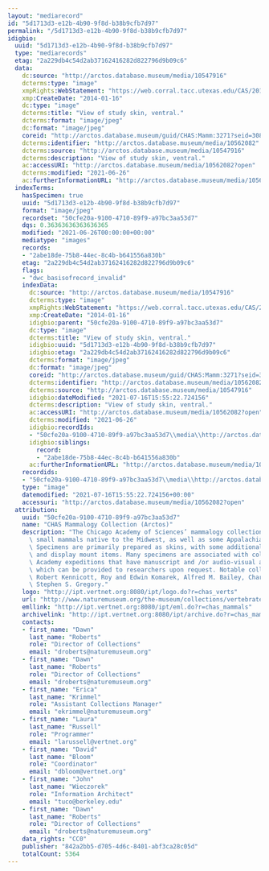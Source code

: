 ```yaml
---
layout: "mediarecord"
id: "5d1713d3-e12b-4b90-9f8d-b38b9cfb7d97"
permalink: "/5d1713d3-e12b-4b90-9f8d-b38b9cfb7d97"
idigbio:
  uuid: "5d1713d3-e12b-4b90-9f8d-b38b9cfb7d97"
  type: "mediarecords"
  etag: "2a229db4c54d2ab37162416282d822796d9b09c6"
  data:
    dc:source: "http://arctos.database.museum/media/10547916"
    dcterms:type: "image"
    xmpRights:WebStatement: "https://web.corral.tacc.utexas.edu/CAS/20161217-02/jpg/chas_mamm_3271.3.jpg"
    xmp:CreateDate: "2014-01-16"
    dc:type: "image"
    dcterms:title: "View of study skin, ventral."
    dcterms:format: "image/jpeg"
    dc:format: "image/jpeg"
    coreid: "http://arctos.database.museum/guid/CHAS:Mamm:3271?seid=3087872"
    dcterms:identifier: "http://arctos.database.museum/media/10562082"
    dcterms:source: "http://arctos.database.museum/media/10547916"
    dcterms:description: "View of study skin, ventral."
    ac:accessURI: "http://arctos.database.museum/media/10562082?open"
    dcterms:modified: "2021-06-26"
    ac:furtherInformationURL: "http://arctos.database.museum/media/10562082"
  indexTerms:
    hasSpecimen: true
    uuid: "5d1713d3-e12b-4b90-9f8d-b38b9cfb7d97"
    format: "image/jpeg"
    recordset: "50cfe20a-9100-4710-89f9-a97bc3aa53d7"
    dqs: 0.36363636363636365
    modified: "2021-06-26T00:00:00+00:00"
    mediatype: "images"
    records:
    - "2abe18de-75b8-44ec-8c4b-b641556a830b"
    etag: "2a229db4c54d2ab37162416282d822796d9b09c6"
    flags:
    - "dwc_basisofrecord_invalid"
    indexData:
      dc:source: "http://arctos.database.museum/media/10547916"
      dcterms:type: "image"
      xmpRights:WebStatement: "https://web.corral.tacc.utexas.edu/CAS/20161217-02/jpg/chas_mamm_3271.3.jpg"
      xmp:CreateDate: "2014-01-16"
      idigbio:parent: "50cfe20a-9100-4710-89f9-a97bc3aa53d7"
      dc:type: "image"
      dcterms:title: "View of study skin, ventral."
      idigbio:uuid: "5d1713d3-e12b-4b90-9f8d-b38b9cfb7d97"
      idigbio:etag: "2a229db4c54d2ab37162416282d822796d9b09c6"
      dcterms:format: "image/jpeg"
      dc:format: "image/jpeg"
      coreid: "http://arctos.database.museum/guid/CHAS:Mamm:3271?seid=3087872"
      dcterms:identifier: "http://arctos.database.museum/media/10562082"
      dcterms:source: "http://arctos.database.museum/media/10547916"
      idigbio:dateModified: "2021-07-16T15:55:22.724156"
      dcterms:description: "View of study skin, ventral."
      ac:accessURI: "http://arctos.database.museum/media/10562082?open"
      dcterms:modified: "2021-06-26"
      idigbio:recordIds:
      - "50cfe20a-9100-4710-89f9-a97bc3aa53d7\\media\\http://arctos.database.museum/media/10562082"
      idigbio:siblings:
        record:
        - "2abe18de-75b8-44ec-8c4b-b641556a830b"
      ac:furtherInformationURL: "http://arctos.database.museum/media/10562082"
    recordids:
    - "50cfe20a-9100-4710-89f9-a97bc3aa53d7\\media\\http://arctos.database.museum/media/10562082"
    type: "image"
    datemodified: "2021-07-16T15:55:22.724156+00:00"
    accessuri: "http://arctos.database.museum/media/10562082?open"
  attribution:
    uuid: "50cfe20a-9100-4710-89f9-a97bc3aa53d7"
    name: "CHAS Mammalogy Collection (Arctos)"
    description: "The Chicago Academy of Sciences’ mammalogy collection contains mostly\
      \ small mammals native to the Midwest, as well as some Appalachian species.\
      \ Specimens are primarily prepared as skins, with some additional osteological\
      \ and display mount items. Many specimens are associated with collectors or\
      \ Academy expeditions that have manuscript and /or audio-visual archival material,\
      \ which can be provided to researchers upon request. Notable collectors include\
      \ Robert Kennicott, Roy and Edwin Komarek, Alfred M. Bailey, Charles D. Brower,\
      \ Stephen S. Gregory."
    logo: "http://ipt.vertnet.org:8080/ipt/logo.do?r=chas_verts"
    url: "http://www.naturemuseum.org/the-museum/collections/vertebrates"
    emllink: "http://ipt.vertnet.org:8080/ipt/eml.do?r=chas_mammals"
    archivelink: "http://ipt.vertnet.org:8080/ipt/archive.do?r=chas_mammals"
    contacts:
    - first_name: "Dawn"
      last_name: "Roberts"
      role: "Director of Collections"
      email: "droberts@naturemuseum.org"
    - first_name: "Dawn"
      last_name: "Roberts"
      role: "Director of Collections"
      email: "droberts@naturemuseum.org"
    - first_name: "Erica"
      last_name: "Krimmel"
      role: "Assistant Collections Manager"
      email: "ekrimmel@naturemuseum.org"
    - first_name: "Laura"
      last_name: "Russell"
      role: "Programmer"
      email: "larussell@vertnet.org"
    - first_name: "David"
      last_name: "Bloom"
      role: "Coordinator"
      email: "dbloom@vertnet.org"
    - first_name: "John"
      last_name: "Wieczorek"
      role: "Information Architect"
      email: "tuco@berkeley.edu"
    - first_name: "Dawn"
      last_name: "Roberts"
      role: "Director of Collections"
      email: "droberts@naturemuseum.org"
    data_rights: "CC0"
    publisher: "842a2bb5-d705-4d6c-8401-abf3ca28c05d"
    totalCount: 5364
---
```

